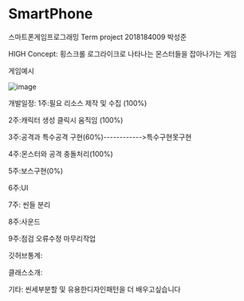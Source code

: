 # SmartPhone
스마트폰게임프로그래밍 Term project 2018184009 박성준

HIGH Concept:
횡스크롤 로그라이크로 나타나는 몬스터들을 잡아나가는 게임

게임예시

![image](https://user-images.githubusercontent.com/70846907/166517573-278cc35a-bafd-4dfe-b1ce-c9c7a0c585e0.png)


개발일정:
1주:필요 리소스 제작 및 수집 (100%)

2주:캐릭터 생성 클릭시 움직임 (100%)

3주:공격과 특수공격 구현(60%)------------>특수구현못구현

4주:몬스터와 공격 충돌처리(100%)

5주:보스구현(0%)

6주:UI

7주: 씬들 분리

8주:사운드

9주:점검 오류수정 마무리작업

깃허브통계:

클래스소개:



기타:
씬세부분할 및 유용한디자인패턴을 더 배우고싶습니다

